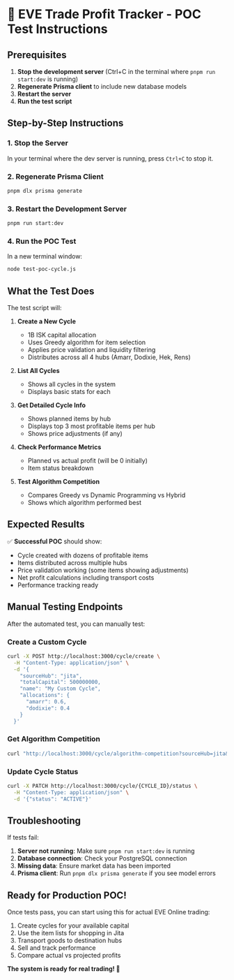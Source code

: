 # 🚀 EVE Trade Profit Tracker - POC Test Instructions

## Prerequisites

1. **Stop the development server** (Ctrl+C in the terminal where `pnpm run start:dev` is running)
2. **Regenerate Prisma client** to include new database models
3. **Restart the server**
4. **Run the test script**

## Step-by-Step Instructions

### 1. Stop the Server

In your terminal where the dev server is running, press `Ctrl+C` to stop it.

### 2. Regenerate Prisma Client

```bash
pnpm dlx prisma generate
```

### 3. Restart the Development Server

```bash
pnpm run start:dev
```

### 4. Run the POC Test

In a new terminal window:

```bash
node test-poc-cycle.js
```

## What the Test Does

The test script will:

1. **Create a New Cycle**
   - 1B ISK capital allocation
   - Uses Greedy algorithm for item selection
   - Applies price validation and liquidity filtering
   - Distributes across all 4 hubs (Amarr, Dodixie, Hek, Rens)

2. **List All Cycles**
   - Shows all cycles in the system
   - Displays basic stats for each

3. **Get Detailed Cycle Info**
   - Shows planned items by hub
   - Displays top 3 most profitable items per hub
   - Shows price adjustments (if any)

4. **Check Performance Metrics**
   - Planned vs actual profit (will be 0 initially)
   - Item status breakdown

5. **Test Algorithm Competition**
   - Compares Greedy vs Dynamic Programming vs Hybrid
   - Shows which algorithm performed best

## Expected Results

✅ **Successful POC** should show:

- Cycle created with dozens of profitable items
- Items distributed across multiple hubs
- Price validation working (some items showing adjustments)
- Net profit calculations including transport costs
- Performance tracking ready

## Manual Testing Endpoints

After the automated test, you can manually test:

### Create a Custom Cycle

```bash
curl -X POST http://localhost:3000/cycle/create \
  -H "Content-Type: application/json" \
  -d '{
    "sourceHub": "jita",
    "totalCapital": 500000000,
    "name": "My Custom Cycle",
    "allocations": {
      "amarr": 0.6,
      "dodixie": 0.4
    }
  }'
```

### Get Algorithm Competition

```bash
curl "http://localhost:3000/cycle/algorithm-competition?sourceHub=jita&destinationHub=amarr&budget=500000000"
```

### Update Cycle Status

```bash
curl -X PATCH http://localhost:3000/cycle/{CYCLE_ID}/status \
  -H "Content-Type: application/json" \
  -d '{"status": "ACTIVE"}'
```

## Troubleshooting

If tests fail:

1. **Server not running**: Make sure `pnpm run start:dev` is running
2. **Database connection**: Check your PostgreSQL connection
3. **Missing data**: Ensure market data has been imported
4. **Prisma client**: Run `pnpm dlx prisma generate` if you see model errors

## Ready for Production POC!

Once tests pass, you can start using this for actual EVE Online trading:

1. Create cycles for your available capital
2. Use the item lists for shopping in Jita
3. Transport goods to destination hubs
4. Sell and track performance
5. Compare actual vs projected profits

**The system is ready for real trading! 🎯**
